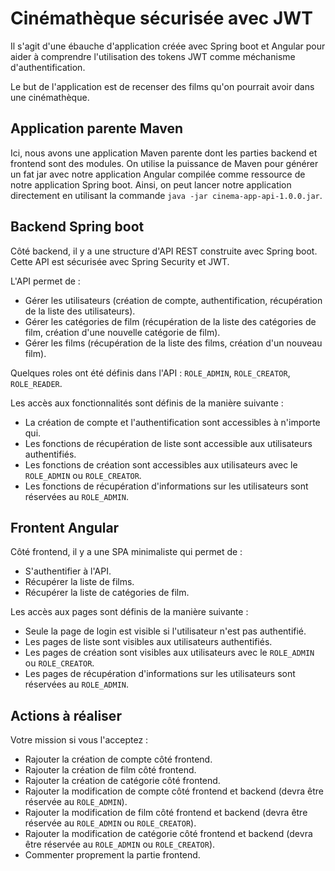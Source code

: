 # Cinémathèque sécurisée avec JWT

Il s'agit d'une ébauche d'application créée avec Spring boot et Angular pour aider à comprendre l'utilisation des tokens JWT comme méchanisme d'authentification.

Le but de l'application est de recenser des films qu'on pourrait avoir dans une cinémathèque.

## Application parente Maven

Ici, nous avons une application Maven parente dont les parties backend et frontend sont des modules. On utilise la puissance de Maven pour générer un fat jar avec notre application Angular compilée comme ressource de notre application Spring boot. Ainsi, on peut lancer notre application directement en utilisant la commande `java -jar cinema-app-api-1.0.0.jar`.

## Backend Spring boot

Côté backend, il y a une structure d'API REST construite avec Spring boot. Cette API est sécurisée avec Spring Security et JWT.

L'API permet de :

- Gérer les utilisateurs (création de compte, authentification, récupération de la liste des utilisateurs).
- Gérer les catégories de film (récupération de la liste des catégories de film, création d'une nouvelle catégorie de film).
- Gérer les films (récupération de la liste des films, création d'un nouveau film).

Quelques roles ont été définis dans l'API : `ROLE_ADMIN`, `ROLE_CREATOR`, `ROLE_READER`.

Les accès aux fonctionnalités sont définis de la manière suivante :

- La création de compte et l'authentification sont accessibles à n'importe qui.
- Les fonctions de récupération de liste sont accessible aux utilisateurs authentifiés.
- Les fonctions de création sont accessibles aux utilisateurs avec le `ROLE_ADMIN` ou `ROLE_CREATOR`.
- Les fonctions de récupération d'informations sur les utilisateurs sont réservées au `ROLE_ADMIN`.

## Frontent Angular

Côté frontend, il y a une SPA minimaliste qui permet de :

- S'authentifier à l'API.
- Récupérer la liste de films.
- Récupérer la liste de catégories de film.

Les accès aux pages sont définis de la manière suivante :

- Seule la page de login est visible si l'utilisateur n'est pas authentifié.
- Les pages de liste sont visibles aux utilisateurs authentifiés.
- Les pages de création sont visibles aux utilisateurs avec le `ROLE_ADMIN` ou `ROLE_CREATOR`.
- Les pages de récupération d'informations sur les utilisateurs sont réservées au `ROLE_ADMIN`.

## Actions à réaliser

Votre mission si vous l'acceptez :

- Rajouter la création de compte côté frontend.
- Rajouter la création de film côté frontend.
- Rajouter la création de catégorie côté frontend.
- Rajouter la modification de compte côté frontend et backend (devra être réservée au `ROLE_ADMIN`).
- Rajouter la modification de film côté frontend et backend (devra être réservée au `ROLE_ADMIN` ou `ROLE_CREATOR`).
- Rajouter la modification de catégorie côté frontend et backend (devra être réservée au `ROLE_ADMIN` ou `ROLE_CREATOR`).
- Commenter proprement la partie frontend.